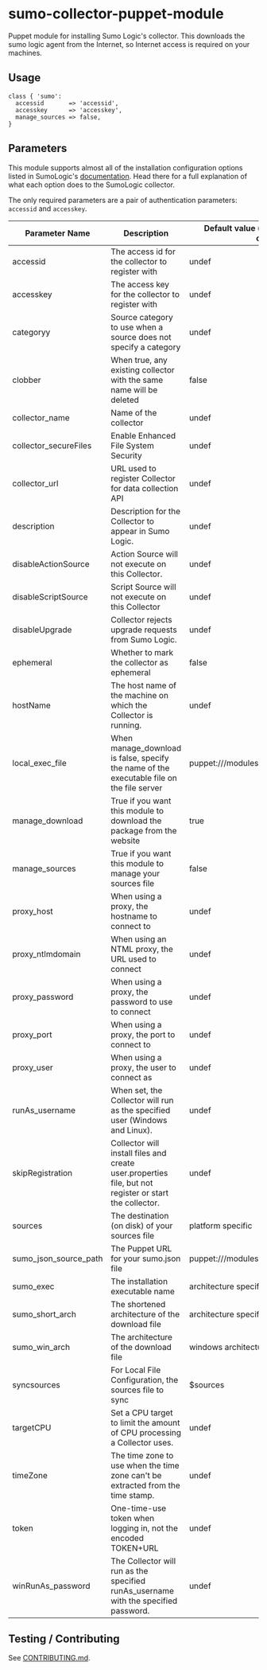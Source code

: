 sumo-collector-puppet-module
============================

Puppet module for installing Sumo Logic's collector. This downloads the sumo
logic agent from the Internet, so Internet access is required on your machines.

## Usage
```Puppet
class { 'sumo':
  accessid       => 'accessid',
  accesskey      => 'accesskey',
  manage_sources => false,
}
```

## Parameters
This module supports almost all of the installation configuration options listed in
SumoLogic's [documentation](https://help.sumologic.com/Send-Data/Installed-Collectors/05Reference-Information-for-Collector-Installation/06Parameters-for-the-Command-Line-Installer).  Head there
for a full explanation of what each option does to the SumoLogic collector.

The only required parameters are a pair of authentication parameters: `accessid` and `accesskey`.

| Parameter Name        | Description                                            | Default value (in the module, not the collector)
|-----------------------|--------------------------------------------------------|-------------------------------------------------
| accessid              | The access id for the collector to register with       | undef
| accesskey             | The access key for the collector to register with      | undef
| categoryy             | Source category to use when a source does not specify a category                                              | undef
| clobber               | When true, any existing collector with the same name will be deleted                                          | false
| collector_name        | Name of the collector                                  | undef
| collector_secureFiles | Enable Enhanced File System Security                   | undef
| collector_url         | URL used to register Collector for data collection API | undef
| description           | Description for the Collector to appear in Sumo Logic. | undef
| disableActionSource   | Action Source will not execute on this Collector.      | undef
| disableScriptSource   | Script Source will not execute on this Collector       | undef
| disableUpgrade        | Collector rejects upgrade requests from Sumo Logic.    | undef
| ephemeral             | Whether to mark the collector as ephemeral             | false
| hostName              | The host name of the machine on which the Collector is running.                                               | undef
| local_exec_file       | When manage_download is false, specify the name of the executable file on the file server                     | puppet:///modules/sumo/packages/sumo.exe
| manage_download       | True if you want this module to download the package from the website                                         | true
| manage_sources        | True if you want this module to manage your sources file                                                      | false
| proxy_host            | When using a proxy, the hostname to connect to         | undef
| proxy_ntlmdomain      | When using an NTML proxy, the URL used to connect      | undef
| proxy_password        | When using a proxy, the password to use to connect     | undef
| proxy_port            | When using a proxy, the port to connect to             | undef
| proxy_user            | When using a proxy, the user to connect as             | undef
| runAs_username        | When set, the Collector will run as the specified user (Windows and Linux).                                   | undef
| skipRegistration      | Collector will install files and create user.properties file, but not register or start the collector.        | undef
| sources               | The destination (on disk) of your sources file         | platform specific
| sumo_json_source_path | The Puppet URL for your sumo.json file                 | puppet:///modules/sumo/json/sumo.json
| sumo_exec             | The installation executable name                       | architecture specific
| sumo_short_arch       | The shortened architecture of the download file        | architecture specific
| sumo_win_arch         | The architecture of the download file                  | windows architecture specific
| syncsources           | For Local File Configuration, the sources file to sync | $sources
| targetCPU             | Set a CPU target to limit the amount of CPU processing a Collector uses.                                      | undef
| timeZone              | The time zone to use when the time zone can't be extracted from the time stamp.                               | undef
| token              	| One-time-use token when logging in, not the encoded TOKEN+URL 						| undef
| winRunAs_password     | The Collector will run as the specified runAs_username with the specified password.                           | undef

## Testing / Contributing
See [CONTRIBUTING.md](https://github.com/SumoLogic/sumo-collector-puppet-module/blob/master/CONTRIBUTING.md).
